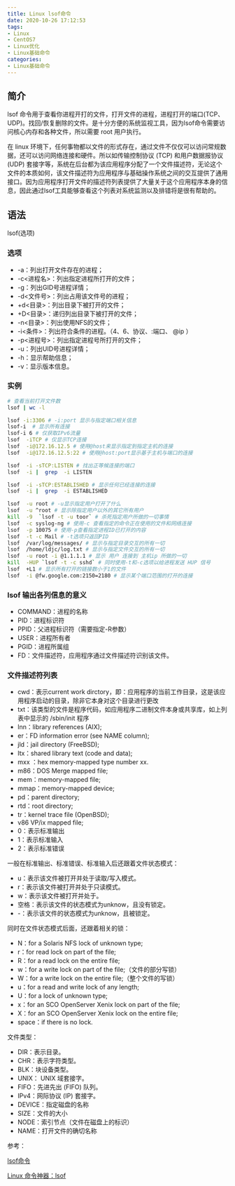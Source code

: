```yaml
---
title: Linux lsof命令
date: 2020-10-26 17:12:53
tags:
- Linux
- CentOS7
- Linux优化
- Linux基础命令
categories:
- Linux基础命令
---
```


## 简介

lsof 命令用于查看你进程开打的文件，打开文件的进程，进程打开的端口(TCP、UDP)。找回/恢复删除的文件。是十分方便的系统监视工具，因为lsof命令需要访问核心内存和各种文件，所以需要 root 用户执行。

在 linux 环境下，任何事物都以文件的形式存在，通过文件不仅仅可以访问常规数据，还可以访问网络连接和硬件。所以如传输控制协议 (TCP) 和用户数据报协议 (UDP) 套接字等，系统在后台都为该应用程序分配了一个文件描述符，无论这个文件的本质如何，该文件描述符为应用程序与基础操作系统之间的交互提供了通用接口。因为应用程序打开文件的描述符列表提供了大量关于这个应用程序本身的信息，因此通过lsof工具能够查看这个列表对系统监测以及排错将是很有帮助的。

## 语法

lsof(选项)

### 选项

* -a：列出打开文件存在的进程；
* -c<进程名>：列出指定进程所打开的文件；
* -g：列出GID号进程详情；
* -d<文件号>：列出占用该文件号的进程；
* +d<目录>：列出目录下被打开的文件；
* +D<目录>：递归列出目录下被打开的文件；
* -n<目录>：列出使用NFS的文件；
* -i<条件>：列出符合条件的进程。（4、6、协议、:端口、 @ip ）
* -p<进程号>：列出指定进程号所打开的文件；
* -u：列出UID号进程详情；
* -h：显示帮助信息；
* -v：显示版本信息。

### 实例

```sh
# 查看当前打开文件数
lsof | wc -l

lsof -i:3306 # -i:port 显示与指定端口相关信息
lsof-i  # 显示所有连接
lsof-i 6 # 仅获取IPv6流量
lsof  -iTCP # 仅显示TCP连接
lsof  -i@172.16.12.5 # 使用@host来显示指定到指定主机的连接
lsof  -i@172.16.12.5:22 # 使用@host:port显示基于主机与端口的连接

lsof  -i -sTCP:LISTEN # 找出正等候连接的端口
lsof  -i |  grep  -i LISTEN

lsof  -i -sTCP:ESTABLISHED # 显示任何已经连接的连接
lsof  -i |  grep  -i ESTABLISHED

lsof  -u root # -u显示指定用户打开了什么
lsof  -u ^root # 显示除指定用户以外的其它所有用户
kill  -9  `lsof -t -u toor` # 杀死指定用户所做的一切事情
lsof  -c syslog-ng # 使用-c 查看指定的命令正在使用的文件和网络连接
lsof  -p 10075 # 使用-p查看指定进程ID已打开的内容
lsof  -t -c Mail # -t选项只返回PID
lsof  /var/log/messages/ # 显示与指定目录交互的所有一切
lsof  /home/ldjc/log.txt # 显示与指定文件交互的所有一切
lsof  -u root -i @1.1.1.1 # 显示 用户 连接到 主机ip 所做的一切
kill  -HUP `lsof -t -c sshd` # 同时使用-t和-c选项以给进程发送 HUP 信号
lsof  +L1 # 显示所有打开的链接数小于1的文件
lsof  -i @fw.google.com:2150=2180 # 显示某个端口范围的打开的连接
```

### lsof 输出各列信息的意义

* COMMAND：进程的名称
* PID：进程标识符
* PPID：父进程标识符（需要指定-R参数）
* USER：进程所有者
* PGID：进程所属组
* FD：文件描述符，应用程序通过文件描述符识别该文件。

### 文件描述符列表

* cwd：表示current work dirctory，即：应用程序的当前工作目录，这是该应用程序启动的目录，除非它本身对这个目录进行更改
* txt：该类型的文件是程序代码，如应用程序二进制文件本身或共享库，如上列表中显示的 /sbin/init 程序
* lnn：library references (AIX);
* er：FD information error (see NAME column);
* jld：jail directory (FreeBSD);
* ltx：shared library text (code and data);
* mxx ：hex memory-mapped type number xx.
* m86：DOS Merge mapped file;
* mem：memory-mapped file;
* mmap：memory-mapped device;
* pd：parent directory;
* rtd：root directory;
* tr：kernel trace file (OpenBSD);
* v86  VP/ix mapped file;
* 0：表示标准输出
* 1：表示标准输入
* 2：表示标准错误

一般在标准输出、标准错误、标准输入后还跟着文件状态模式：

* u：表示该文件被打开并处于读取/写入模式。
* r：表示该文件被打开并处于只读模式。
* w：表示该文件被打开并处于。
* 空格：表示该文件的状态模式为unknow，且没有锁定。
* -：表示该文件的状态模式为unknow，且被锁定。

同时在文件状态模式后面，还跟着相关的锁：

* N：for a Solaris NFS lock of unknown type;
* r：for read lock on part of the file;
* R：for a read lock on the entire file;
* w：for a write lock on part of the file;（文件的部分写锁）
* W：for a write lock on the entire file;（整个文件的写锁）
* u：for a read and write lock of any length;
* U：for a lock of unknown type;
* x：for an SCO OpenServer Xenix lock on part      of the file;
* X：for an SCO OpenServer Xenix lock on the      entire file;
* space：if there is no lock.

文件类型：

* DIR：表示目录。
* CHR：表示字符类型。
* BLK：块设备类型。
* UNIX： UNIX 域套接字。
* FIFO：先进先出 (FIFO) 队列。
* IPv4：网际协议 (IP) 套接字。
* DEVICE：指定磁盘的名称
* SIZE：文件的大小
* NODE：索引节点（文件在磁盘上的标识）
* NAME：打开文件的确切名称

参考：

[lsof命令](https://man.linuxde.net/lsof)

[Linux 命令神器：lsof](https://www.jianshu.com/p/a3aa6b01b2e1)